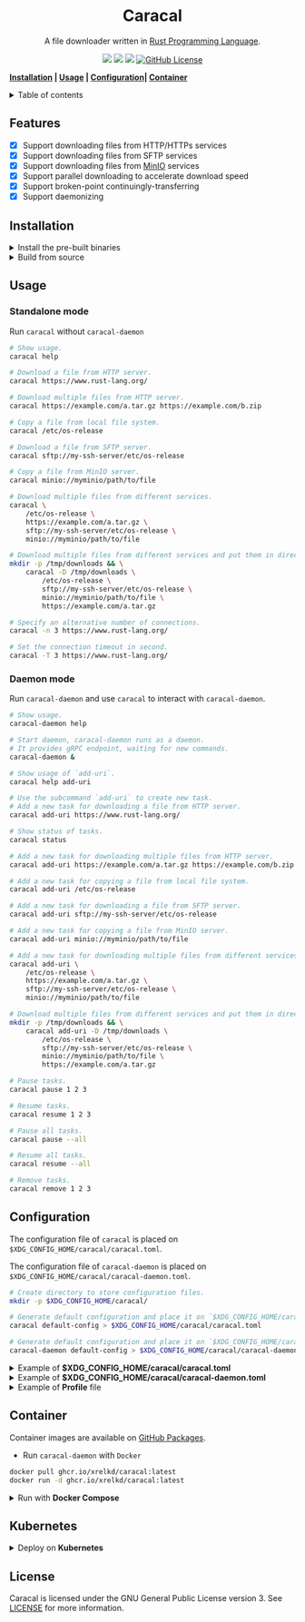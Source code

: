 <h1 align="center">Caracal</h1>

<p align="center">
    A file downloader written in
    <a href="https://www.rust-lang.org/" target="_blank">Rust Programming Language</a>.
</p>

<p align="center">
    <a href="https://github.com/xrelkd/caracal/releases"><img src="https://img.shields.io/github/v/release/xrelkd/caracal.svg"></a>
    <a href="https://github.com/xrelkd/caracal/actions?query=workflow%3ARust"><img src="https://github.com/xrelkd/caracal/workflows/Rust/badge.svg"></a>
    <a href="https://github.com/xrelkd/caracal/actions?query=workflow%3ARelease"><img src="https://github.com/xrelkd/caracal/workflows/Release/badge.svg"></a>
    <a href="https://github.com/xrelkd/caracal/blob/master/LICENSE"><img alt="GitHub License" src="https://img.shields.io/github/license/xrelkd/caracal"></a>
</p>

**[Installation](#installation) | [Usage](#usage) | [Configuration](#configuration)| [Container](#container)**

<details>
<summary>Table of contents</summary>

- [Features](#features)
- [Installation](#installation)
- [Usage](#usage)
- [Configuration](#configuration)
- [Container](#container)
- [License](#license)

</details>

## Features

- [x] Support downloading files from HTTP/HTTPs services
- [x] Support downloading files from SFTP services
- [x] Support downloading files from [MinIO](https://min.io/) services
- [x] Support parallel downloading to accelerate download speed
- [x] Support broken-point continuingly-transferring
- [x] Support daemonizing

## Installation

<details>
    <summary>Install the pre-built binaries</summary>

Pre-built binaries for Linux can be found on [the releases page](https://github.com/xrelkd/caracal/releases/), the latest release is available [here](https://github.com/xrelkd/caracal/releases/latest).

For example, to install `caracal` to `~/bin`:

```bash
# Create `~/bin`.
mkdir -p ~/bin

# Change directory to `~/bin`.
cd ~/bin

# Download and extract caracal to `~/bin/`.
# NOTE: replace the version with the version you want to install
export CARACAL_VERSION=v0.2.0

# NOTE: the architecture of your machine,
# Available values are `x86_64-unknown-linux-musl`, `x86_64-apple-darwin`, `aarch64-apple-darwin`.
export ARCH=x86_64-unknown-linux-musl
curl -s -L "https://github.com/xrelkd/caracal/releases/download/${CARACAL_VERSION}/caracal-${CARACAL_VERSION}-${ARCH}.tar.gz" | tar xzf -

# Add `~/bin` to the paths that your shell searches for executables
# this line should be added to your shells initialization file,
# e.g. `~/.bashrc` or `~/.zshrc`
export PATH="$PATH:$HOME/bin"

# Show version.
caracal version

# Show version.
caracal-daemon version
```

</details>

<details>
  <summary>Build from source</summary>

`caracal` requires the following tools and packages to build:

- `rustc`
- `cargo`
- `pkg-config`
- `libgit2`

With the above tools and packages already installed, you can simply run:

```bash
git clone --branch=main https://github.com/xrelkd/caracal.git
cd caracal

cargo install --path caracal
cargo install --path caracal-daemon
```

</details>

## Usage

### Standalone mode

Run `caracal` without `caracal-daemon`

```bash
# Show usage.
caracal help

# Download a file from HTTP server.
caracal https://www.rust-lang.org/

# Download multiple files from HTTP server.
caracal https://example.com/a.tar.gz https://example.com/b.zip

# Copy a file from local file system.
caracal /etc/os-release

# Download a file from SFTP server.
caracal sftp://my-ssh-server/etc/os-release

# Copy a file from MinIO server.
caracal minio://myminio/path/to/file

# Download multiple files from different services.
caracal \
    /etc/os-release \
    https://example.com/a.tar.gz \
    sftp://my-ssh-server/etc/os-release \
    minio://myminio/path/to/file

# Download multiple files from different services and put them in directory `/tmp/downloads`.
mkdir -p /tmp/downloads && \
    caracal -D /tmp/downloads \
        /etc/os-release \
        sftp://my-ssh-server/etc/os-release \
        minio://myminio/path/to/file \
        https://example.com/a.tar.gz

# Specify an alternative number of connections.
caracal -n 3 https://www.rust-lang.org/

# Set the connection timeout in second.
caracal -T 3 https://www.rust-lang.org/

```

### Daemon mode

Run `caracal-daemon` and use `caracal` to interact with `caracal-daemon`.

```bash
# Show usage.
caracal-daemon help

# Start daemon, caracal-daemon runs as a daemon.
# It provides gRPC endpoint, waiting for new commands.
caracal-daemon &

# Show usage of `add-uri`.
caracal help add-uri

# Use the subcommand `add-uri` to create new task.
# Add a new task for downloading a file from HTTP server.
caracal add-uri https://www.rust-lang.org/

# Show status of tasks.
caracal status

# Add a new task for downloading multiple files from HTTP server.
caracal add-uri https://example.com/a.tar.gz https://example.com/b.zip

# Add a new task for copying a file from local file system.
caracal add-uri /etc/os-release

# Add a new task for downloading a file from SFTP server.
caracal add-uri sftp://my-ssh-server/etc/os-release

# Add a new task for copying a file from MinIO server.
caracal add-uri minio://myminio/path/to/file

# Add a new task for downloading multiple files from different services.
caracal add-uri \
    /etc/os-release \
    https://example.com/a.tar.gz \
    sftp://my-ssh-server/etc/os-release \
    minio://myminio/path/to/file

# Download multiple files from different services and put them in directory `/tmp/downloads`.
mkdir -p /tmp/downloads && \
    caracal add-uri -D /tmp/downloads \
        /etc/os-release \
        sftp://my-ssh-server/etc/os-release \
        minio://myminio/path/to/file \
        https://example.com/a.tar.gz

# Pause tasks.
caracal pause 1 2 3

# Resume tasks.
caracal resume 1 2 3

# Pause all tasks.
caracal pause --all

# Resume all tasks.
caracal resume --all

# Remove tasks.
caracal remove 1 2 3
```

## Configuration

The configuration file of `caracal` is placed on `$XDG_CONFIG_HOME/caracal/caracal.toml`.

The configuration file of `caracal-daemon` is placed on `$XDG_CONFIG_HOME/caracal/caracal-daemon.toml`.

```bash
# Create directory to store configuration files.
mkdir -p $XDG_CONFIG_HOME/caracal/

# Generate default configuration and place it on `$XDG_CONFIG_HOME/caracal/caracal.toml`.
caracal default-config > $XDG_CONFIG_HOME/caracal/caracal.toml

# Generate default configuration and place it on `$XDG_CONFIG_HOME/caracal/caracal-daemon.toml`.
caracal-daemon default-config > $XDG_CONFIG_HOME/caracal/caracal-daemon.toml
```

<details>
<summary>Example of <b>$XDG_CONFIG_HOME/caracal/caracal.toml</b></summary>

**NOTE**: `~` in a file path will be resolved to `$HOME`.

```toml
# File paths to profiles, see profile file configuration
profile_files = ["/path/to/profile/file", "/path/to/profile/file2", "~/path/to/my/profile"]

[daemon]
# Endpoint of gRPC server
# Caracal connect to gRPC server via local socket with file path like "/path/to/caracal-daemon/grpc.sock"
# Caracal connect to gRPC server via HTTP with URI like "http://www.my.server.com/"
server_endpoint = "/path/to/caracal-daemon/grpc.sock"
# Access token, remove this line to disable authentication
access_token    = "my-access-token"
# File path of access token, remove this line to disable authentication
# `access_token_file_path` is preferred if both `access_token` and `access_token_file_path` are provided.
access_token_file_path = "/path/to/access-token"

[log]
# Emit log to systemd-journald
emit_journald = true
# Emit log to stdout
emit_stdout = false
# Emit log to stderr
emit_stderr = false
# Set the log level, available values are "ERROR", "WARN", "INFO", "DEBUG", "TRACE"
level = "INFO"

[downloader]
# Path of default output directory
default_output_directory = "/path/to/default/output/directory"

[downloader.http]
# The user-agent which will be passed to HTTP server
user_agent = "Caracal/0.2.0"
# The number of concurrent number of HTTP connection per task
concurrent_connections = 5
```

</details>

<details>
<summary>Example of <b>$XDG_CONFIG_HOME/caracal/caracal-daemon.toml</b></summary>

```toml
# File paths to profiles, see profile file configuration
profile_files = ["/path/to/profile/file", "/path/to/profile/file2"]

[log]
# Emit log to systemd-journald
emit_journald = true
# Emit log to stdout
emit_stdout = false
# Emit log to stderr
emit_stderr = false
# Set the log level, available values are "ERROR", "WARN", "INFO", "DEBUG", "TRACE"
level = "INFO"

[task_scheduler]
# The number of tasks to execute concurrently
concurrent_number = 10

[downloader.http]
# The user-agent which will be passed to HTTP server
user_agent = "Caracal/0.2.0"
# The number of concurrent number of HTTP connection per task
concurrent_connections = 5

[grpc]
# Provide gRPC via HTTP
enable_http = true
# Host address of gRPC, ignored while `enable_http` is `false`
host = "127.0.0.1"
# Port of gRPC server, ignored while `enable_http` is `false`
port = 37000
# Provide gRPC service via local socket (UNIX domain socket)
enable_local_socket = true
# Path of local socket
local_socket = "/path/to/caracal-daemon/grpc.sock"
# Access token, remove this line to disable authentication
access_token    = "my-access-token"
# File path of access token, remove this line to disable authentication
# `access_token_file_path` is preferred if both `access_token` and `access_token_file_path` are provided.
access_token_file_path = "/path/to/access-token"

[metrics]
# Enable Prometheus metrics
enable = true
# Host address of metrics
host = "127.0.0.1"
# Port of metrics
port = 37002
```

</details>

<details>
<summary>Example of <b>Profile</b> file</summary>

```toml
[[profiles]]
[profiles.MinIO]
# Name of profile
name         = "my-minio"
# Endpoint of MinIO server
endpoint_url = "https://my.minio.server.com"
# Access key of MinIO server
access_key   = "access_key"
# Secret key of MinIO server
secret_key   = "secret_key"

[[profiles]]
[profiles.MinIO]
name         = "my-minio2"
endpoint_url = "https://my.minio2.server.com"
access_key   = "access_key"
secret_key   = "secret_key"

[[profiles]]
[profiles.SSH]
# Name of profile
name          = "my-ssh-server"
# SSH host to connect
# It may be specified as either [user@]hostname or a URI of the form ssh://[user@]hostname[:port].
endpoint      = "my-ssh-server"
# Set the SSH user
user          = "user"
# Set the key file to use
identity_file = "/path/to/ssh/key"

[[profiles]]
[profiles.SSH]
name          = "my-ssh-server2"
endpoint      = "my-ssh-server2"
user          = "user"
identity_file = "/path/to/ssh/key2"
```

</details>

## Container

Container images are available on [GitHub Packages](https://github.com/xrelkd/caracal/pkgs/container/caracal).

- Run `caracal-daemon` with `Docker`

```bash
docker pull ghcr.io/xrelkd/caracal:latest
docker run -d ghcr.io/xrelkd/caracal:latest
```

<details>
<summary>Run with <b>Docker Compose</b></summary>

We use `Docker Compose` to configurate `caracal-daemon` service.

1. Create `docker-compose.yaml` and `caracal-daemon.toml` with the following contents.

- `docker-compose.yaml`

```yaml
services:
  caracal:
    image: ghcr.io/xrelkd/caracal:latest
    ports:
      - "127.0.0.1:37000:37000"
      - "127.0.0.1:37002:37002"
    volumes:
      - ${PWD}/caracal-daemon.toml:/etc/caracal/caracal-daemon.toml
      - downloads:/downloads
    entrypoint: ["caracal-daemon", "--config=/etc/caracal/caracal-daemon.toml"]

volumes:
  downloads:
```

- `caracal-daemon.toml`

```toml
profile_files = []

[log]
# systemd-journald is not available in container, disable it
emit_journald = false
# Emit log message to stdout.
emit_stdout   = true
emit_stderr   = false
level         = "INFO"

[task_scheduler]
concurrent_number = 10

[downloader]
# Set default output directory to `/downloads`.
default_output_directory = "/downloads"

[downloader.http]
user_agent             = "Caracal/0.2.0"
concurrent_connections = 5

[grpc]
enable_http         = true
# Disable local socket because we only interact with the daemon via HTTP.
enable_local_socket = false
host                = "0.0.0.0"
port                = 37000

[metrics]
enable = true
host   = "0.0.0.0"
port   = 37002
```

**NOTE**: In order to connect the `caracal-daemon` in container, `daemon.server_endpoint` in `caracal.toml` should be set as `http://127.0.0.1:37000`.

2. Run `docker compose up` to start the container.
3. Run `caracal add-uri https://www.rust-lang.org/` to create a new task, the downloaded file is placed on `/downloads` in the container.
4. Run `caracal status` to display the status of tasks.
5. Run `docker compose down` to stop the container.

</details>

## Kubernetes

<details>
<summary>Deploy on <b>Kubernetes</b></summary>

Save the following contents to `caracal.yaml` and execute `kubectl apply -f caracal.yaml` to deploy `caracal-daemon` on Kubernetes cluster:

```yaml
# https://kubernetes.io/docs/concepts/configuration/configmap/
kind: ConfigMap
apiVersion: v1
metadata:
  name: caracal

data:
  caracal-daemon.toml: |
    profile_files = []

    [log]
    emit_journald = false
    emit_stdout = true
    emit_stderr = false
    level = "INFO"

    [task_scheduler]
    concurrent_number = 10

    [downloader]
    default_output_directory = "/tmp"

    [downloader.http]
    user_agent = "Caracal/0.2.0"
    concurrent_connections = 5

    [grpc]
    enable_http = true
    enable_local_socket = false
    host = "0.0.0.0"
    port = 37000

    [metrics]
    enable = true
    host = "0.0.0.0"
    port = 37002

---
# https://kubernetes.io/docs/concepts/workloads/controllers/deployment/
apiVersion: apps/v1
kind: Deployment
metadata:
  name: caracal
  labels:
    app.kubernetes.io/name: caracal
spec:
  selector:
    matchLabels:
      app: caracal
  replicas: 1
  template:
    metadata:
      labels:
        app: caracal
    spec:
      restartPolicy: Always
      volumes:
        - name: config
          configMap:
            name: caracal
            items:
              - key: caracal-daemon.toml
                path: caracal-daemon.toml
      containers:
        - name: caracal
          image: ghcr.io/xrelkd/caracal:latest
          imagePullPolicy: IfNotPresent
          command:
            - "caracal-daemon"
            - "--config=/etc/caracal/caracal-daemon.toml"
          volumeMounts:
            - name: config
              mountPath: /etc/caracal/
          ports:
            - containerPort: 37000
              name: grpc
            - containerPort: 37002
              name: metrics
---
# https://kubernetes.io/docs/concepts/services-networking/service/
apiVersion: v1
kind: Service
metadata:
  name: caracal

spec:
  selector:
    app: caracal
  type: ClusterIP
  ports:
    - name: grpc
      protocol: TCP
      port: 37000
      targetPort: 37000
---
```

</details>

## License

Caracal is licensed under the GNU General Public License version 3. See [LICENSE](./LICENSE) for more information.
